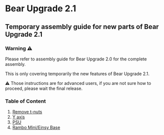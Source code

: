 # Bear Upgrade 2.1

## Temporary assembly guide for new parts of Bear Upgrade 2.1




### Warning :warning:

Please refer to assembly guide for Bear Upgrade 2.0 for the complete assembly.

This is only covering temporarily the new features of Bear Upgrade 2.1.

:warning: Those instructions are for advanced users, if you are not sure how to proceed, please wait the final release.


### Table of Content

1. [Remove t-nuts](remove_tnuts.md)
1. [Y axis](y_axis.md)
1. [PSU](psu.md)
1. [Rambo Mini/Einsy Base](rambo_base.md)

